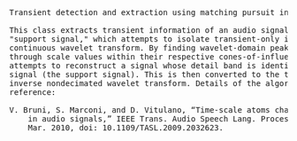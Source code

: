 <pre>
Transient detection and extraction using matching pursuit in the wavelet domain.
    
This class extracts transient information of an audio signal via a reconstructed
"support signal," which attempts to isolate transient-only information from the
continuous wavelet transform. By finding wavelet-domain peaks, and tracing them
through scale values within their respective cones-of-influence, the algorithm
attempts to reconstruct a signal whose detail band is identical to a transient-only
signal (the support signal). This is then converted to the time domain via a
inverse nondecimated wavelet transform. Details of the algorithm can be seen in the
reference:

V. Bruni, S. Marconi, and D. Vitulano, “Time-scale atoms chains for transients detection 
    in audio signals,” IEEE Trans. Audio Speech Lang. Process., vol. 18, no. 3, pp. 420–433,
    Mar. 2010, doi: 10.1109/TASL.2009.2032623.
</pre>
